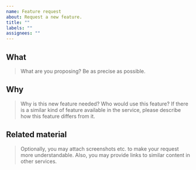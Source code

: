 ```yaml
---
name: Feature request
about: Request a new feature.
title: ""
labels: ""
assignees: ""
---
```


## What

> What are you proposing? Be as precise as possible.

## Why

> Why is this new feature needed? Who would use this feature? If there is a similar kind of feature available in the service, please describe how this feature differs from it.

## Related material

> Optionally, you may attach screenshots etc. to make your request more understandable. Also, you may provide links to similar content in other services.
